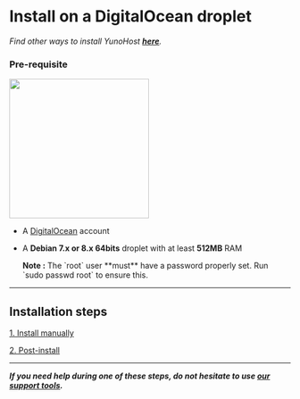 # Install on a DigitalOcean droplet

*Find other ways to install YunoHost **[here](/install)**.*

### Pre-requisite

<img src="https://yunohost.org/images/digitalocean.png" width=250>

* A [DigitalOcean](https://www.digitalocean.com/) account
* A **Debian 7.x or 8.x 64bits** droplet with at least **512MB** RAM

    <div class="alert alert-warning">
    <b>Note :</b> The `root` user **must** have a password properly set. Run `sudo passwd root` to ensure this.
    </div>


---

## Installation steps

<a class="btn btn-lg btn-default" href="/install_manually">1. Install manually</a>

<a class="btn btn-lg btn-default" href="/postinstall">2. Post-install</a>

---

***If you need help during one of these steps, do not hesitate to use [our support tools](/support).***